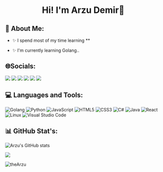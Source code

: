 <h1 align="center">Hi! I'm Arzu Demir👋</h1>

🌈 About Me:
-----------------------------------------

- ✨ I spend most of my time learning **

- ✨ I'm currently learning Golang..


🌐Socials:
-----------------------------------------


<a href="https://www.linkedin.com/in/a1zuws/" target="_blank"><img src="https://img.shields.io/badge/-LinkedIn-%230077B5?style=for-the-badge&logo=linkedin&logoColor=white" target="_blank"></a>
<a href="https://medium.com/@a1zuws" target="_blank"><img src="https://img.shields.io/badge/Medium-12100E?style=for-the-badge&logo=medium&logoColor=white" target="_blank" /></a>
<a href="https://www.quora.com/profile/Arzu-Demir-13" target="_blank"><img src="https://img.shields.io/badge/Quora-%23B92B27.svg?style=for-the-badge&logo=Quora&logoColor=white" target="_blank"></a>
<a href="https://linktr.ee/a1zuws" target="_blank"><img src="https://img.shields.io/badge/linktree-1de9b6?style=for-the-badge&logo=linktree&logoColor=white" target="_blank"></a>
<a href="mailto:arzudmr2008@gmail.com"><img src="https://img.shields.io/badge/-Gmail-%23333?style=for-the-badge&logo=gmail&logoColor=white" target="_blank"></a>
<a href="https://stackoverflow.com/users/21285076/arzu-demir" target="blank"><img src="https://img.shields.io/badge/-Stackoverflow-FE7A16?style=for-the-badge&logo=stack-overflow&logoColor=white" target="_blank" /></a>
</p>

💻 Languages and Tools:
-----------------------------------------
![Golang](https://img.shields.io/badge/Golang-%2300ADD8.svg?style=for-the-badge&logo=Golang&logoColor=white)  ![Python](https://img.shields.io/badge/python-3670A0?style=for-the-badge&logo=python&logoColor=ffdd54) ![JavaScript](https://img.shields.io/badge/javascript-%23323330.svg?style=for-the-badge&logo=javascript&logoColor=%23F7DF1E) ![HTML5](https://img.shields.io/badge/html5-%23E34F26.svg?style=for-the-badge&logo=html5&logoColor=white) ![CSS3](https://img.shields.io/badge/css3-%231572B6.svg?style=for-the-badge&logo=css3&logoColor=white) ![C#](https://img.shields.io/badge/c%23-%23239120.svg?style=for-the-badge&logo=c-sharp&logoColor=white) ![Java](https://img.shields.io/badge/Java-ED8B00?style=for-the-badge&logo=openjdk&logoColor=white) ![React](https://img.shields.io/badge/React-20232A?style=for-the-badge&logo=react&logoColor=61DAFB) ![Linux](https://img.shields.io/badge/Linux-FCC624?style=for-the-badge&logo=linux&logoColor=black) ![Visual Studio Code](https://img.shields.io/badge/Visual%20Studio%20Code-0078d7.svg?style=for-the-badge&logo=visual-studio-code&logoColor=white) 

📊 GitHub Stat's:
------------------------------------------

![Arzu's GitHub stats](https://github-readme-stats.vercel.app/api?username=a1zuws&show_icons=true&theme=radical)   
  
![](https://github-profile-summary-cards.vercel.app/api/cards/profile-details?username=a1zuws&theme=radical)


  
<p align="left"> <img src="https://komarev.com/ghpvc/?username=a1zuws&label=Profile%20views&color=0e75b6&style=flat" alt="theArzu" /> </p>


